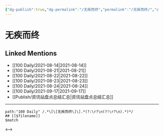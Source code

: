 ```yaml
---
{"dg-publish":true,"dg-permalink":"/无疾而终","permalink":"/无疾而终/","created":"2023-04-10T13:29:04.249+08:00","updated":"2023-04-10T13:29:04.560+08:00"}
---
```


# 无疾而终

## Linked Mentions
- [[100 Daily/2021-08-14\|2021-08-14]]
- [[100 Daily/2021-08-21\|2021-08-21]]
- [[100 Daily/2021-08-22\|2021-08-22]]
- [[100 Daily/2021-08-23\|2021-08-23]]
- [[100 Daily/2021-08-24\|2021-08-24]]
- [[100 Daily/2021-09-17\|2021-09-17]]
- [[Publish/资讯站盘点总结汇总\|资讯站盘点总结汇总]]


---

```expander
path:"100 Daily" /.*\[\[无疾而终\]\].*(?:\r?\n(?!\r?\n).*)*/
## [[$filename]]
$match
```

<-->